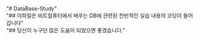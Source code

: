 "# DataBase-Study"<br/> 
"## 이파일은 비트컴퓨터에서 배우는 DB에 관련된 전반적인 실습 내용의 코딩이 들어갑니다"<br/>
"## 당신이 누구던 많은 도움이 되었으면 좋겠습니다."<br/>
